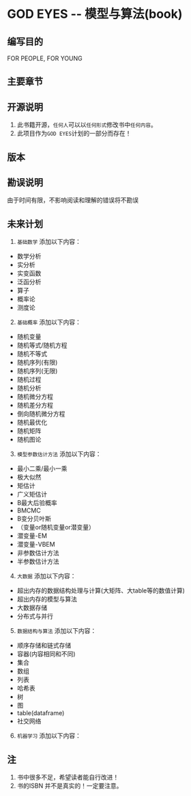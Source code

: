 # GOD EYES -- 模型与算法(book)

## 编写目的
FOR PEOPLE, FOR YOUNG

## 主要章节

## 开源说明
1. 此书籍开源，`任何人`可以以`任何形式`修改书中`任何内容`。
2. 此项目作为`GOD EYES`计划的一部分而存在！

## 版本

## 勘误说明
由于时间有限，不影响阅读和理解的错误将不勘误

## 未来计划
1. `基础数学` 添加以下内容：   
* 数学分析
* 实分析
* 实变函数
* 泛函分析
* 算子
* 概率论
* 测度论

2. `基础概率` 添加以下内容：   
* 随机变量
* 随机等式/随机方程
* 随机不等式
* 随机序列(有限)
* 随机序列(无限)
* 随机过程
* 随机分析
* 随机微分方程
* 随机差分方程
* 倒向随机微分方程
* 随机最优化
* 随机矩阵
* 随机图论 

3. `模型参数估计方法` 添加以下内容：   
* 最小二乘/最小一乘
* 极大似然
* 矩估计
* 广义矩估计
* B最大后验概率
* BMCMC
* B变分贝叶斯
* （变量or随机变量or潜变量）
* 潜变量-EM
* 潜变量-VBEM
* 非参数估计方法
* 半参数估计方法

4. `大数据` 添加以下内容：   
* 超出内存的数据结构处理与计算(大矩阵、大table等的数值计算)
* 超出内存的模型与算法
* 大数据存储
* 分布式与并行

5. `数据结构与算法` 添加以下内容：   
* 顺序存储和链式存储
* 容器(内容相同和不同)
* 集合
* 数组
* 列表
* 哈希表
* 树
* 图 
* table(dataframe)
* 社交网络

6. `机器学习` 添加以下内容：   


## 注
1. 书中很多不足，希望读者能自行改进！
2. 书的ISBN 并不是真实的！一定要注意。

